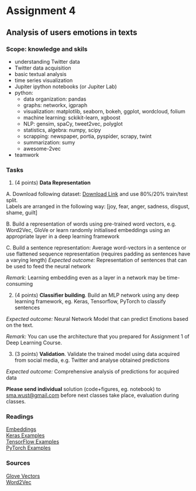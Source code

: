 # Assignment 4 
## Analysis of users emotions in texts

### Scope: knowledge and skils
* understanding Twitter data
* Twitter data acquisition
* basic textual analysis
* time series visualization 
* Jupiter ipython notebooks (or Jupiter Lab)
* python:  
    * data organization: pandas
    * graphs: networkx, igpraph
    * visualization: matplotlib, seaborn, bokeh, ggplot, wordcloud, folium
    * machine learning: sckikit-learn, xgboost
    * NLP: gensim, spaCy, tweet2vec, polyglot 
    * statistics, algebra: numpy, scipy
    * scrapping: newspaper, portia, pyspider, scrapy, twint
    * summarization: sumy
    * awesome-2vec
* teamwork

### Tasks

1. (4 points) **Data Representation**

A. Download following dataset: [Download Link](https://github.com/bfelbo/DeepMoji/raw/master/data/PsychExp/raw.pickle) and use 80%/20% train/test split.   
Labels are arranged in the following way: [joy, fear, anger, sadness, disgust, shame, guilt]  

B. Build a representation of words using pre-trained word vectors, e.g. Word2Vec, GloVe or learn randomly initialised embeddings using an appropriate layer in a deep learning framework  

C. Build a sentence representation: Average word-vectors in a sentence or use flattened sequence representation (requires padding as sentences have a varying length)
*Expected outcome:* Representation of sentences that can be used to feed the neural network 

*Remark*: Learning embedding even as a layer in a network may be time-consuming

2. (4 points) **Classifier building**. Build an MLP network using any deep learning framework, eg. Keras, Tensorflow, PyTorch to classify sentences

*Expected outcome:* Neural Network Model that can predict Emotions based on the text. 

*Remark:* You can use the architecture that you prepared for Assignment 1 of Deep Learning Course. 

3. (3 points) **Validation**. Validate the trained model using data acquired from social media, e.g. Twitter and analyse obtained predictions

*Expected outcome:* Comprehensive analysis of predictions for acquired data

**Please send individual** solution (code+figures, eg. notebook) to [sma.wust@gmail.com](sma.wust@gmail.com) before next classes take place, evaluation during classes.

### Readings
[Embeddings](https://www.tensorflow.org/guide/embedding)  
[Keras Examples](https://github.com/keras-team/keras/tree/master/examples)  
[TensorFlow Examples](https://github.com/tensorflow/tensorflow/tree/master/tensorflow/examples)  
[PyTorch Examples](https://github.com/pytorch/examples)

### Sources
[Glove Vectors](https://nlp.stanford.edu/projects/glove/)  
[Word2Vec](https://code.google.com/archive/p/word2vec/)  
